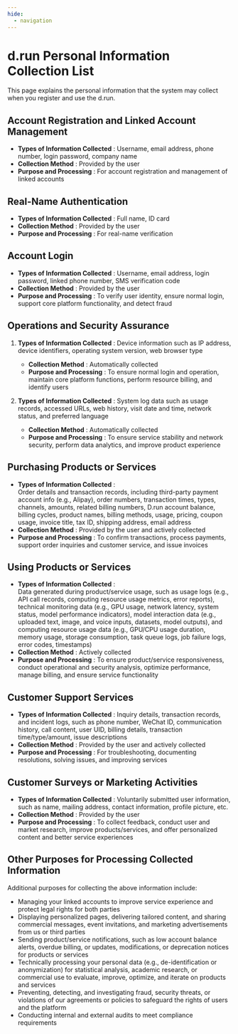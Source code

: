 ```yaml
---
hide:
  - navigation
---
```


# d.run Personal Information Collection List

This page explains the personal information that the system may collect when you register and use the d.run.

## Account Registration and Linked Account Management

- **Types of Information Collected** : Username, email address, phone number, login password, company name  
- **Collection Method** : Provided by the user  
- **Purpose and Processing** : For account registration and management of linked accounts  

## Real-Name Authentication

- **Types of Information Collected** : Full name, ID card  
- **Collection Method** : Provided by the user  
- **Purpose and Processing** : For real-name verification  

## Account Login

- **Types of Information Collected** : Username, email address, login password, linked phone number, SMS verification code  
- **Collection Method** : Provided by the user  
- **Purpose and Processing** : To verify user identity, ensure normal login, support core platform functionality, and detect fraud  

## Operations and Security Assurance

1. **Types of Information Collected** : Device information such as IP address, device identifiers, operating system version, web browser type  
   - **Collection Method** : Automatically collected  
   - **Purpose and Processing** : To ensure normal login and operation, maintain core platform functions, perform resource billing, and identify users  

2. **Types of Information Collected** : System log data such as usage records, accessed URLs, web history, visit date and time, network status, and preferred language  
   - **Collection Method** : Automatically collected  
   - **Purpose and Processing** : To ensure service stability and network security, perform data analytics, and improve product experience  

## Purchasing Products or Services

- **Types of Information Collected** :  
  Order details and transaction records, including third-party payment account info (e.g., Alipay), order numbers, transaction times, types, channels, amounts, related billing numbers, D.run account balance, billing cycles, product names, billing methods, usage, pricing, coupon usage, invoice title, tax ID, shipping address, email address  
- **Collection Method** : Provided by the user and actively collected  
- **Purpose and Processing** : To confirm transactions, process payments, support order inquiries and customer service, and issue invoices  

## Using Products or Services

- **Types of Information Collected** :  
  Data generated during product/service usage, such as usage logs (e.g., API call records, computing resource usage metrics, error reports), technical monitoring data (e.g., GPU usage, network latency, system status, model performance indicators), model interaction data (e.g., uploaded text, image, and voice inputs, datasets, model outputs), and computing resource usage data (e.g., GPU/CPU usage duration, memory usage, storage consumption, task queue logs, job failure logs, error codes, timestamps)  
- **Collection Method** : Actively collected  
- **Purpose and Processing** : To ensure product/service responsiveness, conduct operational and security analysis, optimize performance, manage billing, and ensure service functionality  

## Customer Support Services

- **Types of Information Collected** : Inquiry details, transaction records, and incident logs, such as phone number, WeChat ID, communication history, call content, user UID, billing details, transaction time/type/amount, issue descriptions  
- **Collection Method** : Provided by the user and actively collected  
- **Purpose and Processing** : For troubleshooting, documenting resolutions, solving issues, and improving services  

## Customer Surveys or Marketing Activities

- **Types of Information Collected** : Voluntarily submitted user information, such as name, mailing address, contact information, profile picture, etc.  
- **Collection Method** : Provided by the user  
- **Purpose and Processing** : To collect feedback, conduct user and market research, improve products/services, and offer personalized content and better service experiences  

## Other Purposes for Processing Collected Information

Additional purposes for collecting the above information include:

- Managing your linked accounts to improve service experience and protect legal rights for both parties  
- Displaying personalized pages, delivering tailored content, and sharing commercial messages, event invitations, and marketing advertisements from us or third parties  
- Sending product/service notifications, such as low account balance alerts, overdue billing, or updates, modifications, or deprecation notices for products or services  
- Technically processing your personal data (e.g., de-identification or anonymization) for statistical analysis, academic research, or commercial use to evaluate, improve, optimize, and iterate on products and services  
- Preventing, detecting, and investigating fraud, security threats, or violations of our agreements or policies to safeguard the rights of users and the platform  
- Conducting internal and external audits to meet compliance requirements  

